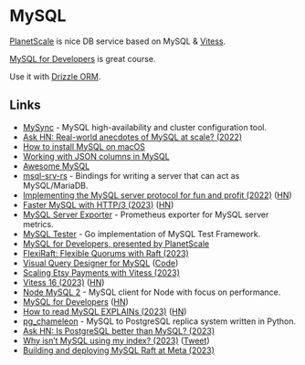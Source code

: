 # MySQL

[PlanetScale](planetscale.md) is nice DB service based on MySQL & [Vitess](https://vitess.io/).

[MySQL for Developers](https://planetscale.com/courses/mysql-for-developers/introduction/course-introduction) is great course.

Use it with [Drizzle ORM](https://github.com/drizzle-team/drizzle-orm).

## Links

- [MySync](https://github.com/yandex/mysync) - MySQL high-availability and cluster configuration tool.
- [Ask HN: Real-world anecdotes of MySQL at scale? (2022)](https://news.ycombinator.com/item?id=32994771)
- [How to install MySQL on macOS](https://flaviocopes.com/mysql-how-to-install/)
- [Working with JSON columns in MySQL](https://twitter.com/aarondfrancis/status/1600568712205041664)
- [Awesome MySQL](https://github.com/shlomi-noach/awesome-mysql)
- [msql-srv-rs](https://github.com/jonhoo/msql-srv) - Bindings for writing a server that can act as MySQL/MariaDB.
- [Implementing the MySQL server protocol for fun and profit (2022)](https://ochagavia.nl/blog/implementing-the-mysql-server-protocol-for-fun-and-profit/) ([HN](https://news.ycombinator.com/item?id=34094471))
- [Faster MySQL with HTTP/3 (2023)](https://planetscale.com/blog/faster-mysql-with-http3) ([HN](https://news.ycombinator.com/item?id=34247817))
- [MySQL Server Exporter](https://github.com/prometheus/mysqld_exporter) - Prometheus exporter for MySQL server metrics.
- [MySQL Tester](https://github.com/pingcap/mysql-tester) - Go implementation of MySQL Test Framework.
- [MySQL for Developers, presented by PlanetScale](https://planetscale.com/mysql-for-developers)
- [FlexiRaft: Flexible Quorums with Raft (2023)](https://www.cidrdb.org/cidr2023/papers/p83-yadav.pdf)
- [Visual Query Designer for MySQL](https://swapnilmj.github.io/web-vqd/) ([Code](https://codeberg.org/swapnilmj/web-vqd))
- [Scaling Etsy Payments with Vitess (2023)](https://www.etsy.com/codeascraft/scaling-etsy-payments-with-vitess-part-1--the-data-model)
- [Vitess 16 (2023)](https://planetscale.com/blog/announcing-vitess-16) ([HN](https://news.ycombinator.com/item?id=34972733))
- [Node MySQL 2](https://github.com/sidorares/node-mysql2) - MySQL client for Node with focus on performance.
- [MySQL for Developers](https://planetscale.com/courses/mysql-for-developers/introduction/course-introduction) ([HN](https://news.ycombinator.com/item?id=35247242))
- [How to read MySQL EXPLAINs (2023)](https://planetscale.com/blog/how-read-mysql-explains) ([HN](https://news.ycombinator.com/item?id=35370972))
- [pg_chameleon](https://github.com/the4thdoctor/pg_chameleon) - MySQL to PostgreSQL replica system written in Python.
- [Ask HN: Is PostgreSQL better than MySQL? (2023)](https://news.ycombinator.com/item?id=35599118)
- [Why isn’t MySQL using my index? (2023)](https://planetscale.com/blog/why-isnt-mysql-using-my-index) ([Tweet](https://twitter.com/aarondfrancis/status/1654152752627343361))
- [Building and deploying MySQL Raft at Meta (2023)](https://engineering.fb.com/2023/05/16/data-infrastructure/mysql-raft-meta/)
